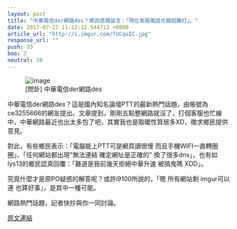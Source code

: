 ```yaml
---
layout: post
title: "中華電信der網路des？鄉民感慨留言：「現在客服電話也變超難打」。"
date: 2017-07-27 11:12:12.544712 +0800
article_url: "http://i.imgur.com/fUCqoIC.jpg"
response_url: ""
push: 33
boo: 2
neutral: 38
---
```


<figure>
<img src="http://i.imgur.com/fUCqoIC.jpg" alt="image">
<figcaption>
[問卦] 中華電信der網路des
</figcaption>
</figure>

中華電信der網路des？這是國內知名論壇PTT的最新熱門話題，由帳號為ce3255666的網友提出。文章提到，剛剛五點整網路就沒了，打個客服也忙線中，中華網路最近也出太多包了吧，其實我也是取暖性質居多XD，徵求鄉民提供意見。

對此，有些鄉民表示：「電腦能上PTT可是網頁讀很慢 而且手機WIFI一直轉圈圈」、「任何網站都出現"無法連結 確定網址是正確的" 換了很多dns」，也有如lys13的鄉民認真回覆：「難道是我前幾天拒絕中華升速 被搞鬼嗎  XDD」。

究竟什麼才是原PO疑惑的解答呢？或許i9100所說的，「嗯 所有網站剩 imgur可以連 也算好事」，是其中一種可能。

網路熱門話題，記者快抄與你一同討論。

<a href = "https://www.ptt.cc/bbs/Gossiping/M.1501104253.A.C6D.html">原文連結</a>

